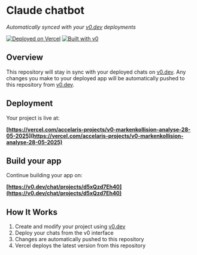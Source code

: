 # Claude chatbot

*Automatically synced with your [v0.dev](https://v0.dev) deployments*

[![Deployed on Vercel](https://img.shields.io/badge/Deployed%20on-Vercel-black?style=for-the-badge&logo=vercel)](https://vercel.com/accelaris-projects/v0-markenkollision-analyse-28-05-2025)
[![Built with v0](https://img.shields.io/badge/Built%20with-v0.dev-black?style=for-the-badge)](https://v0.dev/chat/projects/d5xQzd7Eh40)

## Overview

This repository will stay in sync with your deployed chats on [v0.dev](https://v0.dev).
Any changes you make to your deployed app will be automatically pushed to this repository from [v0.dev](https://v0.dev).

## Deployment

Your project is live at:

**[https://vercel.com/accelaris-projects/v0-markenkollision-analyse-28-05-2025](https://vercel.com/accelaris-projects/v0-markenkollision-analyse-28-05-2025)**

## Build your app

Continue building your app on:

**[https://v0.dev/chat/projects/d5xQzd7Eh40](https://v0.dev/chat/projects/d5xQzd7Eh40)**

## How It Works

1. Create and modify your project using [v0.dev](https://v0.dev)
2. Deploy your chats from the v0 interface
3. Changes are automatically pushed to this repository
4. Vercel deploys the latest version from this repository
